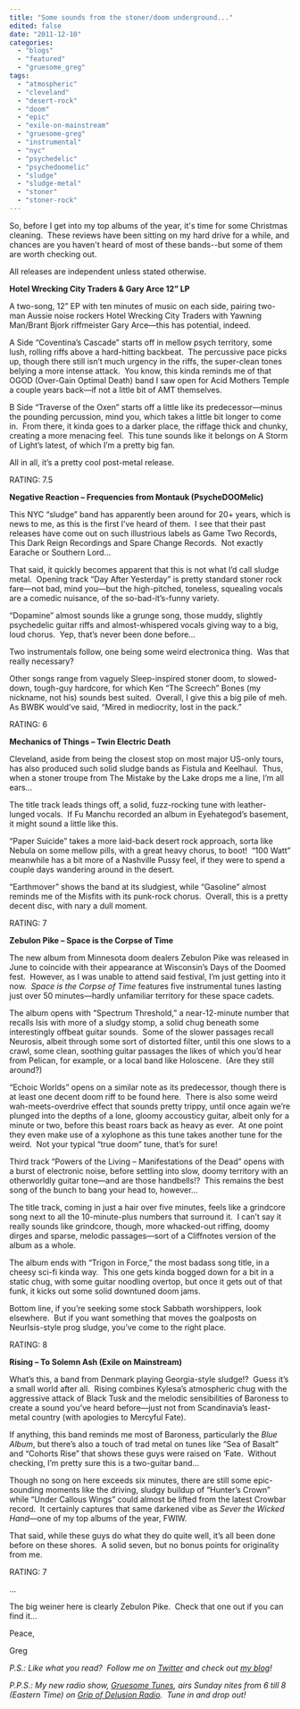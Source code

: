 ```yaml
---
title: "Some sounds from the stoner/doom underground..."
edited: false
date: "2011-12-10"
categories:
  - "blogs"
  - "featured"
  - "gruesome_greg"
tags:
  - "atmospheric"
  - "cleveland"
  - "desert-rock"
  - "doom"
  - "epic"
  - "exile-on-mainstream"
  - "gruesome-greg"
  - "instrumental"
  - "nyc"
  - "psychedelic"
  - "psychedoomelic"
  - "sludge"
  - "sludge-metal"
  - "stoner"
  - "stoner-rock"
---
```


So, before I get into my top albums of the year, it's time for some Christmas cleaning.  These reviews have been sitting on my hard drive for a while, and chances are you haven't heard of most of these bands--but some of them are worth checking out.

All releases are independent unless stated otherwise.

**Hotel Wrecking City Traders & Gary Arce 12” LP**

A two-song, 12” EP with ten minutes of music on each side, pairing two-man Aussie noise rockers Hotel Wrecking City Traders with Yawning Man/Brant Bjork riffmeister Gary Arce—this has potential, indeed.

A Side “Coventina’s Cascade” starts off in mellow psych territory, some lush, rolling riffs above a hard-hitting backbeat.  The percussive pace picks up, though there still isn’t much urgency in the riffs, the super-clean tones belying a more intense attack.  You know, this kinda reminds me of that OGOD (Over-Gain Optimal Death) band I saw open for Acid Mothers Temple a couple years back—if not a little bit of AMT themselves.

B Side “Traverse of the Oxen” starts off a little like its predecessor—minus the pounding percussion, mind you, which takes a little bit longer to come in.  From there, it kinda goes to a darker place, the riffage thick and chunky, creating a more menacing feel.  This tune sounds like it belongs on A Storm of Light’s latest, of which I’m a pretty big fan.

All in all, it’s a pretty cool post-metal release.

RATING: 7.5

**Negative Reaction – Frequencies from Montauk (PsycheDOOMelic)**

This NYC “sludge” band has apparently been around for 20+ years, which is news to me, as this is the first I’ve heard of them.  I see that their past releases have come out on such illustrious labels as Game Two Records, This Dark Reign Recordings and Spare Change Records.  Not exactly Earache or Southern Lord…

That said, it quickly becomes apparent that this is not what I’d call sludge metal.  Opening track “Day After Yesterday” is pretty standard stoner rock fare—not bad, mind you—but the high-pitched, toneless, squealing vocals are a comedic nuisance, of the so-bad-it’s-funny variety.

“Dopamine” almost sounds like a grunge song, those muddy, slightly psychedelic guitar riffs and almost-whispered vocals giving way to a big, loud chorus.  Yep, that’s never been done before…

Two instrumentals follow, one being some weird electronica thing.  Was that really necessary?

Other songs range from vaguely Sleep-inspired stoner doom, to slowed-down, tough-guy hardcore, for which Ken “The Screech” Bones (my nickname, not his) sounds best suited.  Overall, I give this a big pile of meh.  As BWBK would’ve said, “Mired in mediocrity, lost in the pack.”

RATING: 6

**Mechanics of Things – Twin Electric Death**

Cleveland, aside from being the closest stop on most major US-only tours, has also produced such solid sludge bands as Fistula and Keelhaul.  Thus, when a stoner troupe from The Mistake by the Lake drops me a line, I’m all ears…

The title track leads things off, a solid, fuzz-rocking tune with leather-lunged vocals.  If Fu Manchu recorded an album in Eyehategod’s basement, it might sound a little like this.

“Paper Suicide” takes a more laid-back desert rock approach, sorta like Nebula on some mellow pills, with a great heavy chorus, to boot!  “100 Watt” meanwhile has a bit more of a Nashville Pussy feel, if they were to spend a couple days wandering around in the desert.

“Earthmover” shows the band at its sludgiest, while “Gasoline” almost reminds me of the Misfits with its punk-rock chorus.  Overall, this is a pretty decent disc, with nary a dull moment.

RATING: 7

**Zebulon Pike – Space is the Corpse of Time**

The new album from Minnesota doom dealers Zebulon Pike was released in June to coincide with their appearance at Wisconsin’s Days of the Doomed fest.  However, as I was unable to attend said festival, I’m just getting into it now.  _Space is the Corpse of Time_ features five instrumental tunes lasting just over 50 minutes—hardly unfamiliar territory for these space cadets.

The album opens with “Spectrum Threshold,” a near-12-minute number that recalls Isis with more of a sludgy stomp, a solid chug beneath some interestingly offbeat guitar sounds.  Some of the slower passages recall Neurosis, albeit through some sort of distorted filter, until this one slows to a crawl, some clean, soothing guitar passages the likes of which you’d hear from Pelican, for example, or a local band like Holoscene.  (Are they still around?)

“Echoic Worlds” opens on a similar note as its predecessor, though there is at least one decent doom riff to be found here.  There is also some weird wah-meets-overdrive effect that sounds pretty trippy, until once again we’re plunged into the depths of a lone, gloomy accousticy guitar, albeit only for a minute or two, before this beast roars back as heavy as ever.  At one point they even make use of a xylophone as this tune takes another tune for the weird.  Not your typical “true doom” tune, that’s for sure!

Third track “Powers of the Living – Manifestations of the Dead” opens with a burst of electronic noise, before settling into slow, doomy territory with an otherworldly guitar tone—and are those handbells!?  This remains the best song of the bunch to bang your head to, however…

The title track, coming in just a hair over five minutes, feels like a grindcore song next to all the 10-minute-plus numbers that surround it.  I can’t say it really sounds like grindcore, though, more whacked-out riffing, doomy dirges and sparse, melodic passages—sort of a Cliffnotes version of the album as a whole.

The album ends with “Trigon in Force,” the most badass song title, in a cheesy sci-fi kinda way.  This one gets kinda bogged down for a bit in a static chug, with some guitar noodling overtop, but once it gets out of that funk, it kicks out some solid downtuned doom jams.

Bottom line, if you’re seeking some stock Sabbath worshippers, look elsewhere.  But if you want something that moves the goalposts on NeurIsis-style prog sludge, you’ve come to the right place.

RATING: 8

**Rising – To Solemn Ash (Exile on Mainstream)**

What’s this, a band from Denmark playing Georgia-style sludge!?  Guess it’s a small world after all.  Rising combines Kylesa’s atmospheric chug with the aggressive attack of Black Tusk and the melodic sensibilities of Baroness to create a sound you’ve heard before—just not from Scandinavia’s least-metal country (with apologies to Mercyful Fate).

If anything, this band reminds me most of Baroness, particularly the _Blue Album_, but there’s also a touch of trad metal on tunes like “Sea of Basalt” and “Cohorts Rise” that shows these guys were raised on ‘Fate.  Without checking, I’m pretty sure this is a two-guitar band…

Though no song on here exceeds six minutes, there are still some epic-sounding moments like the driving, sludgy buildup of “Hunter’s Crown” while “Under Callous Wings” could almost be lifted from the latest Crowbar record.  It certainly captures that same darkened vibe as _Sever the Wicked Hand_—one of my top albums of the year, FWIW.

That said, while these guys do what they do quite well, it’s all been done before on these shores.  A solid seven, but no bonus points for originality from me.

RATING: 7

...

The big weiner here is clearly Zebulon Pike.  Check that one out if you can find it...

Peace,

Greg

_P.S.: Like what you read?  Follow me on [Twitter](http://twitter.com/gruesomeviews) and check out [my blog](http://gruesomeviews.com/)!_

_P.P.S.: My new radio show, [Gruesome Tunes](http://gruesomeviews.com/category/music/gruesome-tunes/), airs Sunday nites from 6 till 8 (Eastern Time) on [Grip of Delusion Radio](http://www.steamingheathen.com/delusion/).  Tune in and drop out!_
